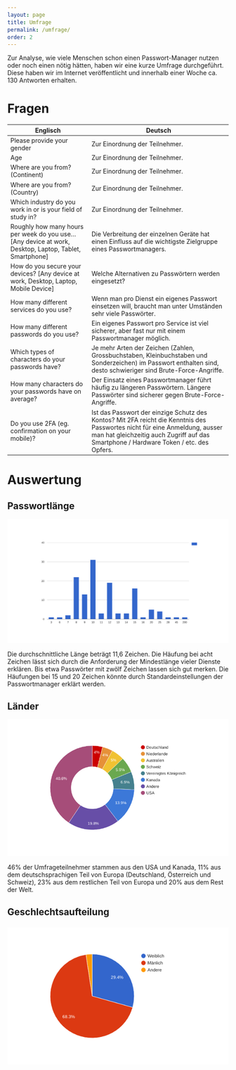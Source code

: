 ```yaml
---
layout: page
title: Umfrage
permalink: /umfrage/
order: 2
---
```

Zur Analyse, wie viele Menschen schon einen Passwort-Manager nutzen oder noch einen nötig hätten, haben wir eine kurze Umfrage durchgeführt. Diese haben wir im Internet veröffentlicht und innerhalb einer Woche ca. 130 Antworten erhalten. 

# Fragen

|Englisch|Deutsch|
|--- |--- |
|Please provide your gender|Zur Einordnung der Teilnehmer.|
|Age|Zur Einordnung der Teilnehmer.|
|Where are you from? (Continent)|Zur Einordnung der Teilnehmer.|
|Where are you from? (Country)|Zur Einordnung der Teilnehmer.|
|Which industry do you work in or is your field of study in?|Zur Einordnung der Teilnehmer.|
|Roughly how many hours per week do you use… [Any device at work, Desktop, Laptop, Tablet, Smartphone]|Die Verbreitung der einzelnen Geräte hat einen Einfluss auf die wichtigste Zielgruppe eines Passwortmanagers.|
|How do you secure your devices? [Any device at work, Desktop, Laptop, Mobile Device]|Welche Alternativen zu Passwörtern werden eingesetzt?|
|How many different services do you use?|Wenn man pro Dienst ein eigenes Passwort einsetzen will, braucht man unter Umständen sehr viele Passwörter.|
|How many different passwords do you use?|Ein eigenes Passwort pro Service ist viel sicherer, aber fast nur mit einem Passwortmanager möglich.|
|Which types of characters do your passwords have?|Je mehr Arten der Zeichen (Zahlen, Grossbuchstaben, Kleinbuchstaben und Sonderzeichen) im Passwort enthalten sind, desto schwieriger sind Brute-Force-Angriffe.|
|How many characters do your passwords have on average?|Der Einsatz eines Passwortmanager führt häufig zu längeren Passwörtern. Längere Passwörter sind sicherer gegen Brute-Force-Angriffe.|
|Do you use 2FA (eg. confirmation on your mobile)?|Ist das Passwort der einzige Schutz des Kontos? Mit 2FA reicht die Kenntnis des Passwortes nicht für eine Anmeldung, ausser man hat gleichzeitig auch Zugriff auf das Smartphone / Hardware Token / etc. des Opfers.|

# Auswertung

## Passwortlänge

![image alt text](image_0.png)

Die durchschnittliche Länge beträgt 11,6 Zeichen. Die Häufung bei acht Zeichen lässt sich durch die Anforderung der Mindestlänge vieler Dienste erklären. Bis etwa Passwörter mit zwölf Zeichen lassen sich gut merken. Die Häufungen bei 15 und 20 Zeichen könnte durch Standardeinstellungen der Passwortmanager erklärt werden.

## Länder

![image alt text](image_1.png)

46% der Umfrageteilnehmer stammen aus den USA und Kanada, 11% aus dem deutschsprachigen Teil von Europa (Deutschland, Österreich und Schweiz), 23% aus dem restlichen Teil von Europa und 20% aus dem Rest der Welt.

## Geschlechtsaufteilung

### ![image alt text](image_2.png)


